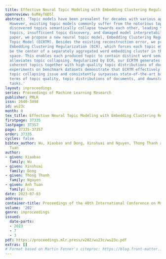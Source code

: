 ```yaml
---
title: Effective Neural Topic Modeling with Embedding Clustering Regularization
openreview: 6uM4yf6D5l
abstract: 'Topic models have been prevalent for decades with various applications.
  However, existing topic models commonly suffer from the notorious topic collapsing:
  discovered topics semantically collapse towards each other, leading to highly repetitive
  topics, insufficient topic discovery, and damaged model interpretability. In this
  paper, we propose a new neural topic model, Embedding Clustering Regularization
  Topic Model (ECRTM). Besides the existing reconstruction error, we propose a novel
  Embedding Clustering Regularization (ECR), which forces each topic embedding to
  be the center of a separately aggregated word embedding cluster in the semantic
  space. This enables each produced topic to contain distinct word semantics, which
  alleviates topic collapsing. Regularized by ECR, our ECRTM generates diverse and
  coherent topics together with high-quality topic distributions of documents. Extensive
  experiments on benchmark datasets demonstrate that ECRTM effectively addresses the
  topic collapsing issue and consistently surpasses state-of-the-art baselines in
  terms of topic quality, topic distributions of documents, and downstream classification
  tasks.'
layout: inproceedings
series: Proceedings of Machine Learning Research
publisher: PMLR
issn: 2640-3498
id: wu23c
month: 0
tex_title: Effective Neural Topic Modeling with Embedding Clustering Regularization
firstpage: 37335
lastpage: 37357
page: 37335-37357
order: 37335
cycles: false
bibtex_author: Wu, Xiaobao and Dong, Xinshuai and Nguyen, Thong Thanh and Luu, Anh
  Tuan
author:
- given: Xiaobao
  family: Wu
- given: Xinshuai
  family: Dong
- given: Thong Thanh
  family: Nguyen
- given: Anh Tuan
  family: Luu
date: 2023-07-03
address: 
container-title: Proceedings of the 40th International Conference on Machine Learning
volume: '202'
genre: inproceedings
issued:
  date-parts:
  - 2023
  - 7
  - 3
pdf: https://proceedings.mlr.press/v202/wu23c/wu23c.pdf
extras: []
# Format based on Martin Fenner's citeproc: https://blog.front-matter.io/posts/citeproc-yaml-for-bibliographies/
---
```

